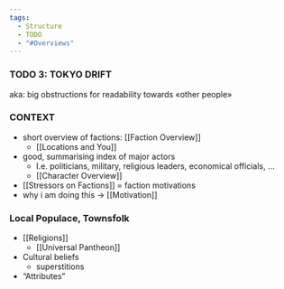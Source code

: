 ```yaml
---
tags:
  - Structure
  - TODO
  - "#Overviews"
---
```

### TODO 3: TOKYO DRIFT 
aka: big obstructions for readability towards «other people»
### CONTEXT
- short overview of factions: [[Faction Overview]]
	- [[Locations and You]]
- good, summarising index of major actors
	- I.e. politicians, military, religious leaders, economical officials, …  
	- [[Character Overview]]
- [[Stressors on Factions]] = faction motivations
- why i am doing this -> [[Motivation]]
### Local Populace, Townsfolk
- [[Religions]]
	- [[Universal Pantheon]]
- Cultural beliefs 
	- superstitions
- “Attributes”
